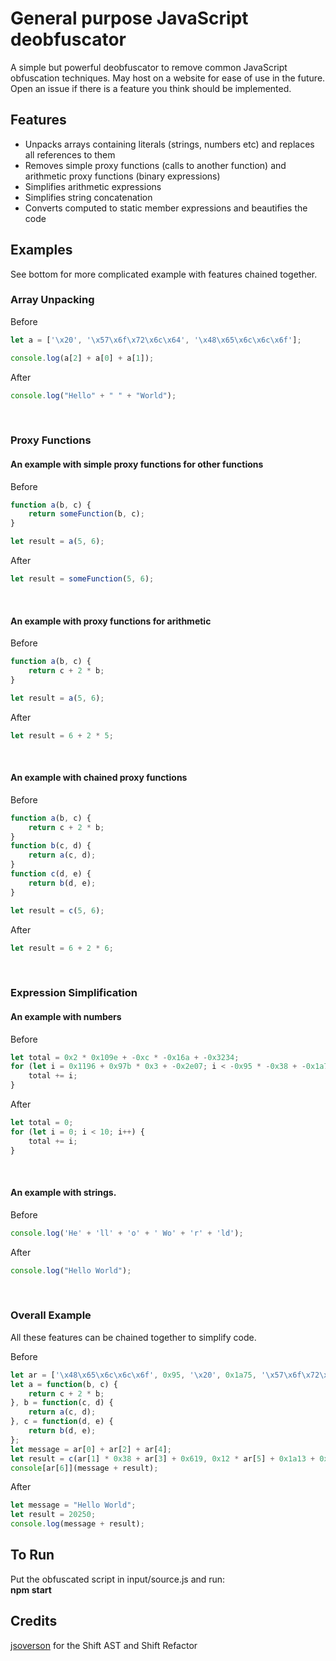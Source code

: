 # General purpose JavaScript deobfuscator

A simple but powerful deobfuscator to remove common JavaScript obfuscation techniques. May host on a website for ease of use in the future.<br/>
Open an issue if there is a feature you think should be implemented.

## Features
* Unpacks arrays containing literals (strings, numbers etc) and replaces all references to them
* Removes simple proxy functions (calls to another function) and arithmetic proxy functions (binary expressions)
* Simplifies arithmetic expressions
* Simplifies string concatenation
* Converts computed to static member expressions and beautifies the code


## Examples
See bottom for more complicated example with features chained together.

### Array Unpacking
Before
```javascript
let a = ['\x20', '\x57\x6f\x72\x6c\x64', '\x48\x65\x6c\x6c\x6f'];

console.log(a[2] + a[0] + a[1]);
```

After
```javascript
console.log("Hello" + " " + "World");
```

<br/>

### Proxy Functions
#### An example with simple proxy functions for other functions

Before
```javascript
function a(b, c) {
    return someFunction(b, c);
}

let result = a(5, 6);
```

After
```javascript
let result = someFunction(5, 6);
```

<br/>

#### An example with proxy functions for arithmetic

Before
```javascript
function a(b, c) {
    return c + 2 * b;
}

let result = a(5, 6);
```

After
```javascript
let result = 6 + 2 * 5;
```

<br/>

#### An example with chained proxy functions

Before
```javascript
function a(b, c) {
    return c + 2 * b;
}
function b(c, d) {
    return a(c, d);
}
function c(d, e) {
    return b(d, e);
}

let result = c(5, 6);
```

After
```javascript
let result = 6 + 2 * 6;
```

<br/>

### Expression Simplification
#### An example with numbers

Before
```javascript
let total = 0x2 * 0x109e + -0xc * -0x16a + -0x3234;
for (let i = 0x1196 + 0x97b * 0x3 + -0x2e07; i < -0x95 * -0x38 + -0x1a75 + -0x619; i++) {
    total += i;
}
```

After
```javascript
let total = 0;
for (let i = 0; i < 10; i++) {
    total += i;
}
```
<br/>

#### An example with strings.

Before
```javascript
console.log('He' + 'll' + 'o' + ' Wo' + 'r' + 'ld');
```

After
```javascript
console.log("Hello World");
```

<br/>

### Overall Example
All these features can be chained together to simplify code.

Before
```javascript
let ar = ['\x48\x65\x6c\x6c\x6f', 0x95, '\x20', 0x1a75, '\x57\x6f\x72\x6c\x64', -0x53, '\x6c\x6f\x67']
let a = function(b, c) {
    return c + 2 * b;
}, b = function(c, d) {
    return a(c, d);
}, c = function(d, e) {
    return b(d, e);
};
let message = ar[0] + ar[2] + ar[4];
let result = c(ar[1] * 0x38 + ar[3] + 0x619, 0x12 * ar[5] + 0x1a13 + 0x621);
console[ar[6]](message + result);
```

After
```javascript
let message = "Hello World";
let result = 20250;
console.log(message + result);
```


## To Run
Put the obfuscated script in input/source.js and run:<br/>
**npm start**


## Credits
[jsoverson](https://github.com/jsoverson) for the Shift AST and Shift Refactor
